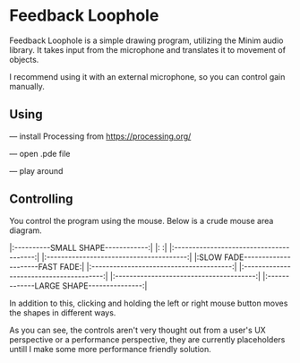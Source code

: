 # Feedback Loophole


Feedback Loophole is a simple drawing program, utilizing the Minim audio library.
It takes input from the microphone and translates it to movement of objects.

I recommend using it with an external microphone, so you can control gain manually.

## Using

— install Processing from https://processing.org/

— open .pde file

— play around


## Controlling

You control the program using the mouse. Below is a crude mouse area diagram.
	
|:----------SMALL SHAPE------------:|
|:					:|
|:---------------------------------------:|
|:---------------------------------------:|
|:SLOW FADE---------------------FAST FADE:|
|:---------------------------------------:|
|:---------------------------------------:|
|:---------------------------------------:|
|:-------------LARGE SHAPE---------------:|

In addition to this, clicking and holding the left or right mouse button moves the shapes in different ways.

As you can see, the controls aren't very thought out from a user's UX perspective or a performance perspective, they are currently placeholders untill I make some more performance friendly solution.
